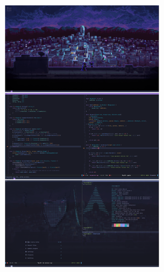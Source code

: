 ![wallpaper](/img/wallpaper.png?raw=true "wallpaper")
![nvim](/img/nvim.png?raw=true "nvim")
![transparent](/img/transparent.png?raw=true "transparent")
